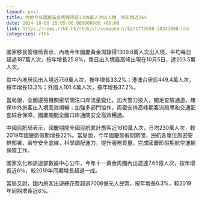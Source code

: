 ```yaml
---
layout: post
title: 內地今年國慶黃金周錄得逾1309萬人次出入境　按年增近26%
date: 2024-10-08 15:05:00.000000000 +08:00
link: https://news.rthk.hk/rthk/ch/component/k2/1773658-20241008.htm
categories: rthk
---
```


國家移民管理局表示，內地今年國慶黃金周錄得1309.8萬人次出入境，平均每日超過187萬人次，按年增長25.8%，單日出入境最高峰出現在10月5日，達203.5萬人次。

其中內地居民出入境近759萬人次，按年增長33.2%；港澳台居民449.4萬人次，按年增長13.2%；外國人101.4萬人次，按年增長37.2%。

當局說，全國邊檢機關密切關注口岸流量變化，加大警力投入，開足查驗通道，確保中外旅客出入境高效順暢；加強多部門協作，周密安排高峰期客流疏導和交通配套綜合保障，國慶期間全國口岸通關安全高效暢通。

中國民航局表示，國慶期間全國民航累計旅客近1610萬人次，日均230萬人次，較2019年國慶節假期增長22%。當局說，今年國慶節假期期間，民航各單位周密安排部署，嚴守安全底線，科學調配運力，提升服務質量，完成國慶節假期航空運輸保障工作。

國家文化和旅遊部數據中心公布，今年十一黃金周國內出遊達7.65億人次，按年增長近6％，較2019年同期增長超過一成。

當局又說，國內旅客出遊總花費超過7008億元人民幣，按年增長6.3%，較2019年同期增長近8%。
